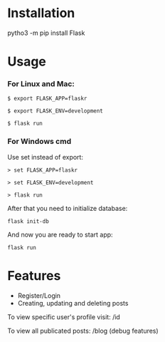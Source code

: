 # Installation

pytho3 -m pip install Flask

# Usage
### For Linux and Mac:

```
$ export FLASK_APP=flaskr

$ export FLASK_ENV=development

$ flask run
```

### For Windows cmd
Use set instead of export:

```
> set FLASK_APP=flaskr

> set FLASK_ENV=development

> flask run
```

After that you need to initialize database:
```
flask init-db
```

And now you are ready to start app:
```
flask run
```

# Features

+ Register/Login
+ Creating, updating and deleting posts

To view specific user's profile visit: /id<user-id>

To view all publicated posts: /blog (debug features)
